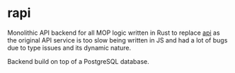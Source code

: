 # rapi
Monolithic API backend for all MOP logic written in Rust to replace [api](./api) as the original API service is too slow being written in JS and had a lot of bugs due to type issues and its dynamic nature.

Backend build on top of a PostgreSQL database.
